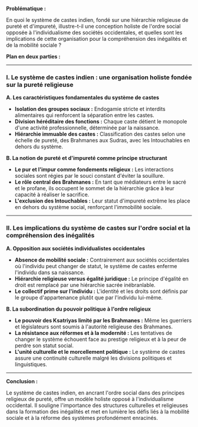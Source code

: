 **Problématique :**

En quoi le système de castes indien, fondé sur une hiérarchie religieuse de pureté et d'impureté, illustre-t-il une conception holiste de l'ordre social opposée à l'individualisme des sociétés occidentales, et quelles sont les implications de cette organisation pour la compréhension des inégalités et de la mobilité sociale ?

**Plan en deux parties :**

---

### I. Le système de castes indien : une organisation holiste fondée sur la pureté religieuse

**A. Les caractéristiques fondamentales du système de castes**

- **Isolation des groupes sociaux :** Endogamie stricte et interdits alimentaires qui renforcent la séparation entre les castes.
- **Division héréditaire des fonctions :** Chaque caste détient le monopole d'une activité professionnelle, déterminée par la naissance.
- **Hiérarchie immuable des castes :** Classification des castes selon une échelle de pureté, des Brahmanes aux Sudras, avec les Intouchables en dehors du système.

**B. La notion de pureté et d'impureté comme principe structurant**

- **Le pur et l'impur comme fondements religieux :** Les interactions sociales sont régies par le souci constant d'éviter la souillure.
- **Le rôle central des Brahmanes :** En tant que médiateurs entre le sacré et le profane, ils occupent le sommet de la hiérarchie grâce à leur capacité à réaliser le sacrifice.
- **L'exclusion des Intouchables :** Leur statut d'impureté extrême les place en dehors du système social, renforçant l'immobilité sociale.

---

### II. Les implications du système de castes sur l'ordre social et la compréhension des inégalités

**A. Opposition aux sociétés individualistes occidentales**

- **Absence de mobilité sociale :** Contrairement aux sociétés occidentales où l'individu peut changer de statut, le système de castes enferme l'individu dans sa naissance.
- **Hiérarchie religieuse versus égalité juridique :** Le principe d'égalité en droit est remplacé par une hiérarchie sacrée inébranlable.
- **Le collectif prime sur l'individu :** L'identité et les droits sont définis par le groupe d'appartenance plutôt que par l'individu lui-même.

**B. La subordination du pouvoir politique à l'ordre religieux**

- **Le pouvoir des Ksatriyas limité par les Brahmanes :** Même les guerriers et législateurs sont soumis à l'autorité religieuse des Brahmanes.
- **La résistance aux réformes et à la modernité :** Les tentatives de changer le système échouent face au prestige religieux et à la peur de perdre son statut social.
- **L'unité culturelle et le morcellement politique :** Le système de castes assure une continuité culturelle malgré les divisions politiques et linguistiques.

---

**Conclusion :**

Le système de castes indien, en ancrant l'ordre social dans des principes religieux de pureté, offre un modèle holiste opposé à l'individualisme occidental. Il souligne l'importance des structures culturelles et religieuses dans la formation des inégalités et met en lumière les défis liés à la mobilité sociale et à la réforme des systèmes profondément enracinés.